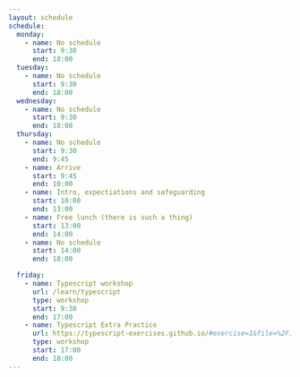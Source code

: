 ```yaml
---
layout: schedule
schedule:
  monday:
    - name: No schedule
      start: 9:30
      end: 18:00
  tuesday:
    - name: No schedule
      start: 9:30
      end: 18:00
  wednesday:
    - name: No schedule
      start: 9:30
      end: 18:00
  thursday:
    - name: No schedule
      start: 9:30
      end: 9:45
    - name: Arrive
      start: 9:45
      end: 10:00
    - name: Intro, expectiations and safeguarding
      start: 10:00
      end: 13:00
    - name: Free lunch (there is such a thing)
      start: 13:00
      end: 14:00
    - name: No schedule
      start: 14:00
      end: 18:00

  friday:
    - name: Typescript workshop
      url: /learn/typescript
      type: workshop
      start: 9:30
      end: 17:00
    - name: Typescript Extra Practice
      url: https://typescript-exercises.github.io/#exercise=1&file=%2Findex.ts
      type: workshop
      start: 17:00
      end: 18:00
---
```

